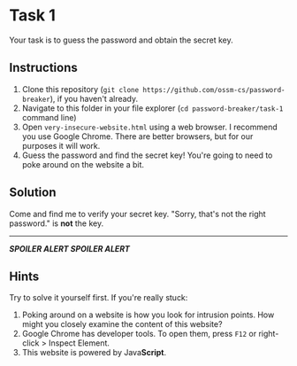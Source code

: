 # Task 1
Your task is to guess the password and obtain the secret key.

## Instructions
1. Clone this repository (`git clone https://github.com/ossm-cs/password-breaker`), if you haven't already.
2. Navigate to this folder in your file explorer (`cd password-breaker/task-1` command line)
3. Open `very-insecure-website.html` using a web browser. I recommend you use Google Chrome. There are better browsers, but for our purposes it will work.
4. Guess the password and find the secret key! You're going to need to poke around on the website a bit.

## Solution
Come and find me to verify your secret key. "Sorry, that's not the right password." is **not** the key.

----
***SPOILER ALERT SPOILER ALERT***
## Hints
Try to solve it yourself first. If you're really stuck:

1. Poking around on a website is how you look for intrusion points. How might you closely examine the content of this website?
2. Google Chrome has developer tools. To open them, press `F12` or right-click > Inspect Element.
3. This website is powered by Java**Script**.
